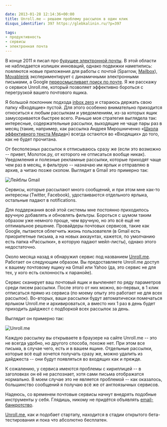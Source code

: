 ```yaml
---

date: 2013-01-28 12:14:36+00:00
title: Unroll.me — решаем проблему рассылок в один клик
disqus_identifier: 397 https://glebkalinin.ru/?p=397

tags:
- продуктивность
- сервисы
- электронная почта
---
```


В конце 2011 я писал про [будущее электронной почты](https://glebkalinin.ru/rethink-email/). В этой области не наблюдается излишек инноваций, однако подвижки наметились: пояляются новые приложения для работы с почтой (Sparrow, [Mailbox](http://www.mailboxapp.com/)), [Movableink](http://movableink.com/) экспериментирует с динамичными электронными письмами, а Google [переосмысливает поиск по почте](https://www.google.com/experimental/gmailfieldtrial). Я же расскажу о сервисе Unroll.me, который позволяет эффективно бороться с перегрузкой вашего почтового ящика.

Я большой поклонник подхода [inbox zero](http://inboxzero.com/) и стараюсь держать свою папку «Входящие» пустой. Для этого особенно внимательно приходится относиться к любым рассылкам и уведомлениям, из-за которых ящик замусоривается быстрее всего. Раньше моя стратегия выглядела так: интересные, содержательные рассылки, выходящие не чаще пары раз в месяц (такие, например, как рассылка Андрея Мирошниченко «[Школа эффективного текста Медиа](http://www.aka-media.ru/)») всегда остаются во «Входящих» до того, как не будет прочитана.

От бесполезных рассылок я отписываюсь сразу же (если это возможно -- привет, Молоток.ру, от которого не отписаться вообще никак). Уведомления и полезные рекламные рассылки, которые приходят чаще чем раз в месяц, я фильтрую -- назначаю им ярлык и отправляю в архив, а читаю позже скопом. Выглядит в Gmail это примерно так:

![Лейблы Gmail](https://raum7linodewp.s3.amazonaws.com/wp-content/uploads/2013/01/Screen-Shot-2013-01-28-at-2.24.05-PM.png)

Сервисы, которые рассылают много сообщений, и при этом мне как-то интересны (Twitter, Facebook), удостаиваются отдельного ярлыка, остальные падают в notifications.

Для поддержания всей этой системы мне постоянно приходилось вручную добавлять и обновлять фильтры. Бороться с шумом таким образом уже немного проще, чем вручную, но это всё ещё не оптимальное решение. Провайдеры почтовых сервисов, такие как Google, пытаются облегчить жизнь пользователя (в Gmail есть приоритетные письма, а на новых аккаунтах, кажется, по умолчанию есть папка «Рассылки», в которую падают мейл-листы), однако этого недостаточно.

Около месяца назад я обнаружил сервис под названием [Unroll.me](http://unroll.me). Работает он следующим образом. Вы предоставляете Unroll.me доступ к вашему почтовому ящику на Gmail или Yahoo (да, это сервис не для тех, у кого есть склонность к паранойе).

Сервис сканирует ваш почтовый ящик и вычленяет по ряду параметров среди писем рассылки. После этого от них можно, во-первых, в 1 клик отписаться прямо из сервиса (по моему опыту это работает не для всех рассылок). Во-вторых, ваши рассылки будут автоматически помечаться ярлыком Unroll.me и архивироваться, а вместо них 1 раз в день будет приходить дайджест с подборкой всех рассылок за день.

Выглядит он примерно так:

![Unroll.me](https://raum7linodewp.s3.amazonaws.com/featured/2013/01/Screen-Shot-2013-01-28-at-3.16.53-PM-500x393.png)

Каждую рассылку вы открываете в браузере на сайте Unroll.me -- это не всегда удобно, но другого способа, похоже нет. При этом все письма, в случае чего, есть и в вашем ящике. Отдельные рассылки, которые всё ещё хочется получать сразу же, можно удалить из дайджеста -- они будут появляться во входящих как и прежде.

К сожалению, у сервиса имеются проблемы с кириллицей -- в заголовках он её не распознает, хотя сами письма отображатся нормально. В моем случае это не является проблемой -- как оказалось, большинство сообщений я получаю всё же от англоязычных сервисов.

Надеюсь, со временем почтовые сервисы начнут внедрять подобные инструменты у себя. Глядишь, никому не придётся объявлять [email-банкротство](http://en.wikipedia.org/wiki/Email_bankruptcy). 

[Unroll.me](http://unroll.me/), как и подобает стартапу, находится в стадии открытого бета-тестирования и пока что абсолютно бесплатен.
